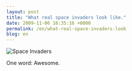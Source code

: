 ```yaml
---
layout: post
title: "What real space invaders look like."
date: 2009-11-06 16:35:16 +0000
permalink: /en/what-real-space-invaders-look
blog: en
---
```


<img src="http://www.geekologie.com/2009/11/05/real-invaders.jpg" alt="Space Invaders">

<p>One word: Awesome.</p>